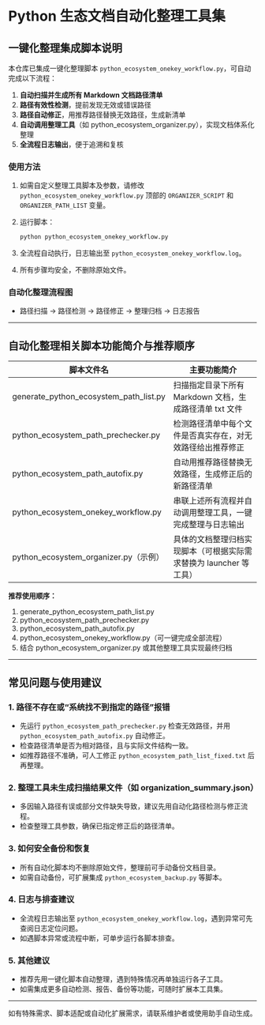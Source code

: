 # Python 生态文档自动化整理工具集

## 一键化整理集成脚本说明

本仓库已集成一键化整理脚本 `python_ecosystem_onekey_workflow.py`，可自动完成以下流程：

1. **自动扫描并生成所有 Markdown 文档路径清单**
2. **路径有效性检测**，提前发现无效或错误路径
3. **路径自动修正**，用推荐路径替换无效路径，生成新清单
4. **自动调用整理工具**（如 python_ecosystem_organizer.py），实现文档体系化整理
5. **全流程日志输出**，便于追溯和复核

### 使用方法

1. 如需自定义整理工具脚本及参数，请修改 `python_ecosystem_onekey_workflow.py` 顶部的 `ORGANIZER_SCRIPT` 和 `ORGANIZER_PATH_LIST` 变量。
2. 运行脚本：

   ```bash
   python python_ecosystem_onekey_workflow.py
   ```

3. 全流程自动执行，日志输出至 `python_ecosystem_onekey_workflow.log`。
4. 所有步骤均安全，不删除原始文件。

### 自动化整理流程图

- 路径扫描 → 路径检测 → 路径修正 → 整理归档 → 日志报告

---

## 自动化整理相关脚本功能简介与推荐顺序

| 脚本文件名                              | 主要功能简介                                                         |
|------------------------------------------|---------------------------------------------------------------------|
| generate_python_ecosystem_path_list.py   | 扫描指定目录下所有 Markdown 文档，生成路径清单 txt 文件               |
| python_ecosystem_path_prechecker.py      | 检测路径清单中每个文件是否真实存在，对无效路径给出推荐修正           |
| python_ecosystem_path_autofix.py         | 自动用推荐路径替换无效路径，生成修正后的新路径清单                   |
| python_ecosystem_onekey_workflow.py      | 串联上述所有流程并自动调用整理工具，一键完成整理与日志输出           |
| python_ecosystem_organizer.py（示例）    | 具体的文档整理归档实现脚本（可根据实际需求替换为 launcher 等工具）   |

**推荐使用顺序：**

1. generate_python_ecosystem_path_list.py
2. python_ecosystem_path_prechecker.py
3. python_ecosystem_path_autofix.py
4. python_ecosystem_onekey_workflow.py（可一键完成全部流程）
5. 结合 python_ecosystem_organizer.py 或其他整理工具实现最终归档

---

## 常见问题与使用建议

### 1. 路径不存在或“系统找不到指定的路径”报错

- 先运行 `python_ecosystem_path_prechecker.py` 检查无效路径，并用 `python_ecosystem_path_autofix.py` 自动修正。
- 检查路径清单是否为相对路径，且与实际文件结构一致。
- 如推荐路径不准确，可人工修正 `python_ecosystem_path_list_fixed.txt` 后再整理。

### 2. 整理工具未生成扫描结果文件（如 organization_summary.json）

- 多因输入路径有误或部分文件缺失导致，建议先用自动化路径检测与修正流程。
- 检查整理工具参数，确保已指定修正后的路径清单。

### 3. 如何安全备份和恢复

- 所有自动化脚本均不删除原始文件，整理前可手动备份文档目录。
- 如需自动备份，可扩展集成 `python_ecosystem_backup.py` 等脚本。

### 4. 日志与排查建议

- 全流程日志输出至 `python_ecosystem_onekey_workflow.log`，遇到异常可先查阅日志定位问题。
- 如遇脚本异常或流程中断，可单步运行各脚本排查。

### 5. 其他建议

- 推荐先用一键化脚本自动整理，遇到特殊情况再单独运行各子工具。
- 如需集成更多自动检测、报告、备份等功能，可随时扩展本工具集。

---

如有特殊需求、脚本适配或自动化扩展需求，请联系维护者或使用助手自动生成。
